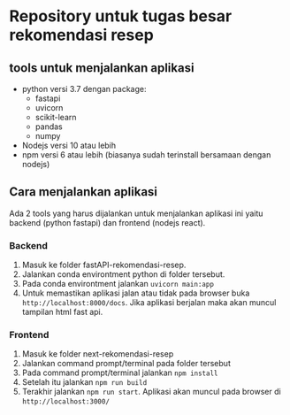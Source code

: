# Repository untuk tugas besar rekomendasi resep

## tools untuk menjalankan aplikasi
- python versi 3.7 dengan package:
    - fastapi
    - uvicorn
    - scikit-learn
    - pandas
    - numpy
- Nodejs versi 10 atau lebih
- npm versi 6 atau lebih (biasanya sudah terinstall bersamaan dengan nodejs)

## Cara menjalankan aplikasi
Ada 2 tools yang harus dijalankan untuk menjalankan aplikasi ini yaitu backend (python fastapi) dan frontend (nodejs react).
### Backend
1. Masuk ke folder fastAPI-rekomendasi-resep.
1. Jalankan conda environtment python di folder tersebut.
1. Pada conda environtment jalankan `uvicorn main:app`
1. Untuk memastikan aplikasi jalan atau tidak pada browser buka `http://localhost:8000/docs`. Jika aplikasi berjalan maka akan muncul tampilan html fast api.
### Frontend
1. Masuk ke folder next-rekomendasi-resep
1. Jalankan command prompt/terminal pada folder tersebut
1. Pada command prompt/terminal jalankan `npm install`
1. Setelah itu jalankan `npm run build`
1. Terakhir jalankan `npm run start`. Aplikasi akan muncul pada browser di `http://localhost:3000/`
